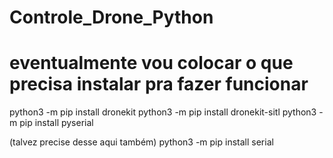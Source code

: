 # Controle_Drone_Python
# eventualmente vou colocar o que precisa instalar pra fazer funcionar
python3 -m pip install dronekit
python3 -m pip install dronekit-sitl
python3 -m pip install pyserial

(talvez precise desse aqui também)
python3 -m pip install serial
